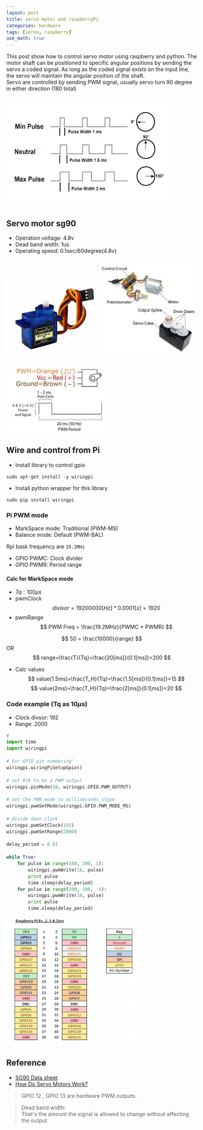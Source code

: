 ```yaml
---
layout: post
title: servo motor and raspberryPi
categories: hardware
tags: [servo, raspberry]
use_math: true
---
```

<script type="text/javascript" async
  src="https://cdn.mathjax.org/mathjax/latest/MathJax.js?config=TeX-MML-AM_CHTML">
</script>

This post show how to control servo motor using raspberry and python.
The motor shaft can be positioned to specific angular positions by sending the servo a coded signal. As long as the coded signal exists on the input line, the servo will maintain the angular position of the shaft.  
Servo are controlled by sending PWM signal, usually servo turn 90 degree in either direction (180 total)

![](/images/2018-12-20-07-49-48.png)




## Servo motor sg90
- Operation voltage: 4.8v
- Dead band width: 1us
- Operating speed: 0.1sec/60degree(4.8v)


![](/images/2018-12-20-00-49-24.png)
![](/images/2018-12-20-07-52-26.png)  

![](/images/2018-12-20-00-50-09.png)


## Wire and control from Pi
- Install library to control gpio
```
sudo apt-get install -y wiringpi
```
- Install python wrapper for this library
```
sudo pip install wiringpi
```

### Pi PWM mode
- MarkSpace mode: Traditional (PWM-MS)
- Balance mode: Default (PWM-BAL)

Rpi bask frequency are `19.2MHz`
- GPIO PWMC: Clock divider
- GPIO PWMR: Period range

#### Calc for MarkSpace mode
- $Tq: 100\mu s$
- pwmClock
$$
divisor = 19200000[Hz] * 0.0001[s] = 1920
$$
- pwmRange
$$
PWM Freq = \frac{19.2MHz}{PWMC * PWMR}
$$

$$
50 = \frac{10000}{range}
$$
OR
$$
range=\frac{T}{Tq}=\frac{20[ms]}{0.1[ms]}=200
$$
- Calc values
$$
value(1.5ms)=\frac{T_H}{Tq}=\frac{1.5[ms]}{0.1[ms]}=15
$$
$$
value(2ms)=\frac{T_H}{Tq}=\frac{2[ms]}{0.1[ms]}=20
$$
### Code example (Tq as $10\mu s$)
- Clock divsor: 192
- Range: 2000
  
```python
#
import time
import wiringpi

# For GPIO pin numbering'
wiringpi.wiringPiSetupGpio()

# set #18 to be a PWM output
wiringpi.pinMode(18, wiringpi.GPIO.PWM_OUTPUT)

# set the PWM mode to milliseconds stype
wiringpi.pwmSetMode(wiringpi.GPIO.PWM_MODE_MS)

# divide down clock
wiringpi.pwmSetClock(192)
wiringpi.pwmSetRange(2000)

delay_period = 0.01

while True:
    for pulse in range(100, 200, 1):
        wiringpi.pwmWrite(18, pulse)
        print pulse
        time.sleep(delay_period)
    for pulse in range(200, 100, -1):
        wiringpi.pwmWrite(18, pulse)
        print pulse
        time.sleep(delay_period)
```

![](/images/2018-12-20-08-11-14.png)

## Reference 
- [SG90 Data sheet](http://www.towerpro.com.tw/product/sg90-7/)
- [How Do Servo Motors Work?](https://www.jameco.com/jameco/workshop/howitworks/how-servo-motors-work.html)

> GPIO 12 , GPIO 13 are hardware PWM outputs.

> Dead band width:  
> That's the amount the signal is allowed to change without affecting the output